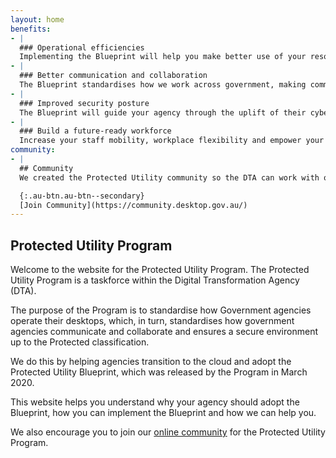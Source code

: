 ```yaml
---
layout: home
benefits:
- |
  ### Operational efficiencies
  Implementing the Blueprint will help you make better use of your resources, allowing you to focus on core business activities.
- |
  ### Better communication and collaboration
  The Blueprint standardises how we work across government, making communication and collaboration safer and easier within and across agencies.
- |
  ### Improved security posture
  The Blueprint will guide your agency through the uplift of their cyber security posture and assist you with the Australian Signals Directorate Essential Eight maturity.
- | 
  ### Build a future-ready workforce
  Increase your staff mobility, workplace flexibility and empower your people with modern ways of working.
community:
- |
  ## Community
  We created the Protected Utility community so the DTA can work with other agencies and industry partners who are implementing the Blueprint. It's a place to work together to overcome common technical obstacles, share lessons learnt and provide feedback to enhance the overall Blueprint design. We also bring you expert advice about implementing the Blueprint, security and cloud adoption.

  {:.au-btn.au-btn--secondary}
  [Join Community](https://community.desktop.gov.au/)
---
```


## Protected Utility Program

Welcome to the website for the Protected Utility Program. The Protected Utility Program is a taskforce within the Digital Transformation Agency (DTA). 

The purpose of the Program is to standardise how Government agencies operate their desktops, which, in turn, standardises how government agencies communicate and collaborate and ensures a secure environment up to the Protected classification.  

We do this by helping agencies transition to the cloud and adopt the Protected Utility Blueprint, which was released by the Program in March 2020. 

This website helps you understand why your agency should adopt the Blueprint, how you can implement the Blueprint and how we can help you. 

We also encourage you to join our [online community](https://community.desktop.gov.au/) for the Protected Utility Program.
